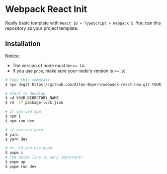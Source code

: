 # Webpack React Init

Really basic template with `React 18 + TypeScript + Webpack 5`. You can this repository as your project template.

## Installation

Notice:

* The version of node must be `>= 14`.
* If you use `pnpm`, make sure your node's version is `>= 16`.

```sh
# Copy this template
$ npx degit https://github.com/Allen-Bayern/webpack-react-new.git YOUR_DIRECTORY_NAME

# Start to develop
$ cd YOUR_DIRECTORY_NAME
$ rm -rf package-lock.json

# if you use npm
$ npm i
$ npm run dev

# if you use yarn
$ yarn
$ yarn dev

# or, if you use pnpm
$ pnpm i
# The below line is very important!
$ pnpm up
$ pnpm run dev
```